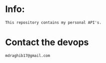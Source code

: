 # Info:

    This repository contains my personal API's.

# Contact the devops

    mdraghib17@gmail.com
